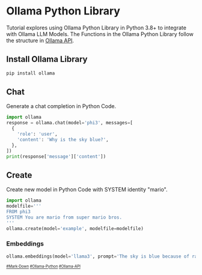 # Ollama Python Library
Tutorial explores using Ollama Python Library in Python 3.8+ to integrate with Ollama LLM Models.
The Functions in the Ollama Python Library follow the structure in [Ollama API](https://github.com/ollama/ollama/blob/main/docs/api.md).
## Install Ollama Library
```bash
pip install ollama
```
## Chat
Generate a chat completion in Python Code.
```python
import ollama
response = ollama.chat(model='phi3', messages=[
  {
    'role': 'user',
    'content': 'Why is the sky blue?',
  },
])
print(response['message']['content'])
```

## Create
Create new model in Python Code with SYSTEM identity "mario".
```Python
import ollama
modelfile='''
FROM phi3
SYSTEM You are mario from super mario bros.
'''
ollama.create(model='example', modelfile=modelfile)
```
### Embeddings
```python
ollama.embeddings(model='llama3', prompt='The sky is blue because of rayleigh scattering')
```
<sub><sub>
[#Mark-Down](https://daringfireball.net/projects/markdown)
[#Ollama-Python](https://github.com/ollama/ollama-python)
[#Ollama-API](https://github.com/ollama/ollama/blob/main/docs/api.md)
